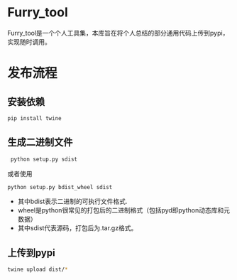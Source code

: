# Furry_tool
Furry_tool是一个个人工具集，本库旨在将个人总结的部分通用代码上传到pypi，实现随时调用。

# 发布流程
## 安装依赖
```bash
pip install twine
```

## 生成二进制文件
```bash
 python setup.py sdist  
```
或者使用
```bash
python setup.py bdist_wheel sdist
```

* 其中bdist表示二进制的可执行文件格式.
* wheel是python很常见的打包后的二进制格式（包括pyd即python动态库和元数据）
* 其中sdist代表源码，打包后为.tar.gz格式。

## 上传到pypi
```bash
twine upload dist/*
```